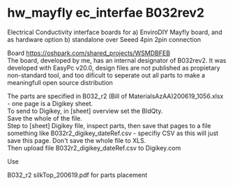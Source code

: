 # hw_mayfly ec_interfae B032rev2
Electrical Conductivity interface boards for a) EnviroDIY Mayfly board, and as hardware option b) standalone over Seeed 4pin 2pin connection

Board https://oshpark.com/shared_projects/WSMDBFEB    
The board, developed by me, has an internal designator of B032rev2. It was developed with EasyPc v20.0, design files are not published as propietary non-standard tool, and too dificult to seperate out all parts to make a meaningfull open source distribution    

The parts are specified in B032_r2 (Bill of MaterialsAzAA)200619_1056.xlsx - one page is a Digikey sheet.    
To send to Digikey, in [sheet]  overview set the BldQty.     
Save the whole of the file.    
Step to [sheet] Digikey file, inspect parts,  then  save that pages to a file something like B032r2_digikey_dateRef.csv - specifiy CSV as this will just save this page. Don't save the whole file to XLS.   
Then upload file B032r2_digikey_dateRef.csv  to Digikey.com    

Use    

B032_r2 silkTop_200619.pdf  for parts placement    


